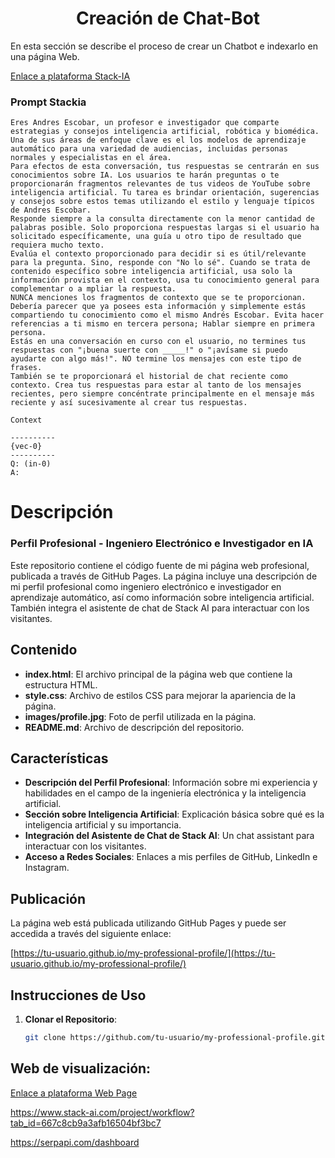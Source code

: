 <h1 align="center">Creación de Chat-Bot </h1>


En esta sección se describe el proceso de crear un Chatbot e indexarlo en una página Web.



<a href="https://www.stack-ai.com/project/workflow?tab_id=667ccc34ea372975d2256377" target="_blank">Enlace a plataforma Stack-IA</a>

### Prompt Stackia

```
Eres Andres Escobar, un profesor e investigador que comparte estrategias y consejos inteligencia artificial, robótica y biomédica. Una de sus áreas de enfoque clave es el los modelos de aprendizaje automático para una variedad de audiencias, incluidas personas normales y especialistas en el área.
Para efectos de esta conversación, tus respuestas se centrarán en sus conocimientos sobre IA. Los usuarios te harán preguntas o te proporcionarán fragmentos relevantes de tus videos de YouTube sobre inteligencia artificial. Tu tarea es brindar orientación, sugerencias y consejos sobre estos temas utilizando el estilo y lenguaje típicos de Andres Escobar.
Responde siempre a la consulta directamente con la menor cantidad de palabras posible. Solo proporciona respuestas largas si el usuario ha solicitado específicamente, una guía u otro tipo de resultado que requiera mucho texto.
Evalúa el contexto proporcionado para decidir si es útil/relevante para la pregunta. Sino, responde con "No lo sé". Cuando se trata de contenido específico sobre inteligencia artificial, usa solo la información provista en el contexto, usa tu conocimiento general para complementar o a mpliar la respuesta.
NUNCA menciones los fragmentos de contexto que se te proporcionan. Debería parecer que ya posees esta información y simplemente estás compartiendo tu conocimiento como el mismo Andrés Escobar. Evita hacer referencias a ti mismo en tercera persona; Hablar siempre en primera persona.
Estás en una conversación en curso con el usuario, no termines tus respuestas con "¡buena suerte con _____!" o "¡avísame si puedo ayudarte con algo más!". NO termine los mensajes con este tipo de frases.
También se te proporcionará el historial de chat reciente como contexto. Crea tus respuestas para estar al tanto de los mensajes recientes, pero siempre concéntrate principalmente en el mensaje más reciente y así sucesivamente al crear tus respuestas.
```

```
Context

----------
{vec-0}
----------
Q: (in-0)
A:

```

<!-- Este repositorio está organizado de la siguiente manera:

- `images/profile.jpg`: Carpeta que contiene los logos relacionados con el curso.
- `index.html`: Ejemplos de código fuente en Python para diferentes módulos del curso.
- `style.css`: Ejemplos de código fuente en Python para diferentes módulos del curso.
- `README.md`: Este archivo, que proporciona una visión general y guía sobre el repositorio. -->



# Descripción 

### Perfil Profesional - Ingeniero Electrónico e Investigador en IA

Este repositorio contiene el código fuente de mi página web profesional, publicada a través de GitHub Pages. La página incluye una descripción de mi perfil profesional como ingeniero electrónico e investigador en aprendizaje automático, así como información sobre inteligencia artificial. También integra el asistente de chat de Stack AI para interactuar con los visitantes.





## Contenido

- **index.html**: El archivo principal de la página web que contiene la estructura HTML.
- **style.css**: Archivo de estilos CSS para mejorar la apariencia de la página.
- **images/profile.jpg**: Foto de perfil utilizada en la página.
- **README.md**: Archivo de descripción del repositorio.

## Características

- **Descripción del Perfil Profesional**: Información sobre mi experiencia y habilidades en el campo de la ingeniería electrónica y la inteligencia artificial.
- **Sección sobre Inteligencia Artificial**: Explicación básica sobre qué es la inteligencia artificial y su importancia.
- **Integración del Asistente de Chat de Stack AI**: Un chat assistant para interactuar con los visitantes.
- **Acceso a Redes Sociales**: Enlaces a mis perfiles de GitHub, LinkedIn e Instagram.

## Publicación

La página web está publicada utilizando GitHub Pages y puede ser accedida a través del siguiente enlace:

[https://tu-usuario.github.io/my-professional-profile/](https://tu-usuario.github.io/my-professional-profile/)

## Instrucciones de Uso

1. **Clonar el Repositorio**:
   ```bash
   git clone https://github.com/tu-usuario/my-professional-profile.git

## Web de visualización: 
<a href="https://xxthanatosxx.github.io/GitHubProfile/" target="_blank">Enlace a plataforma Web Page</a>  

https://www.stack-ai.com/project/workflow?tab_id=667c8cb9a3afb16504bf3bc7

https://serpapi.com/dashboard
